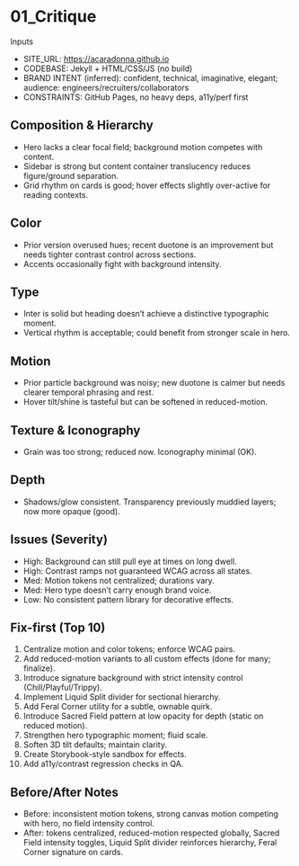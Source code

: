 # 01_Critique

Inputs
- SITE_URL: https://acaradonna.github.io
- CODEBASE: Jekyll + HTML/CSS/JS (no build)
- BRAND INTENT (inferred): confident, technical, imaginative, elegant; audience: engineers/recruiters/collaborators
- CONSTRAINTS: GitHub Pages, no heavy deps, a11y/perf first

## Composition & Hierarchy
- Hero lacks a clear focal field; background motion competes with content.
- Sidebar is strong but content container translucency reduces figure/ground separation.
- Grid rhythm on cards is good; hover effects slightly over-active for reading contexts.

## Color
- Prior version overused hues; recent duotone is an improvement but needs tighter contrast control across sections.
- Accents occasionally fight with background intensity.

## Type
- Inter is solid but heading doesn’t achieve a distinctive typographic moment.
- Vertical rhythm is acceptable; could benefit from stronger scale in hero.

## Motion
- Prior particle background was noisy; new duotone is calmer but needs clearer temporal phrasing and rest.
- Hover tilt/shine is tasteful but can be softened in reduced-motion.

## Texture & Iconography
- Grain was too strong; reduced now. Iconography minimal (OK).

## Depth
- Shadows/glow consistent. Transparency previously muddied layers; now more opaque (good).

## Issues (Severity)
- High: Background can still pull eye at times on long dwell.
- High: Contrast ramps not guaranteed WCAG across all states.
- Med: Motion tokens not centralized; durations vary.
- Med: Hero type doesn’t carry enough brand voice.
- Low: No consistent pattern library for decorative effects.

## Fix-first (Top 10)
1. Centralize motion and color tokens; enforce WCAG pairs.
2. Add reduced-motion variants to all custom effects (done for many; finalize).
3. Introduce signature background with strict intensity control (Chill/Playful/Trippy).
4. Implement Liquid Split divider for sectional hierarchy.
5. Add Feral Corner utility for a subtle, ownable quirk.
6. Introduce Sacred Field pattern at low opacity for depth (static on reduced motion).
7. Strengthen hero typographic moment; fluid scale.
8. Soften 3D tilt defaults; maintain clarity.
9. Create Storybook-style sandbox for effects.
10. Add a11y/contrast regression checks in QA.

## Before/After Notes
- Before: inconsistent motion tokens, strong canvas motion competing with hero, no field intensity control.
- After: tokens centralized, reduced-motion respected globally, Sacred Field intensity toggles, Liquid Split divider reinforces hierarchy, Feral Corner signature on cards.
